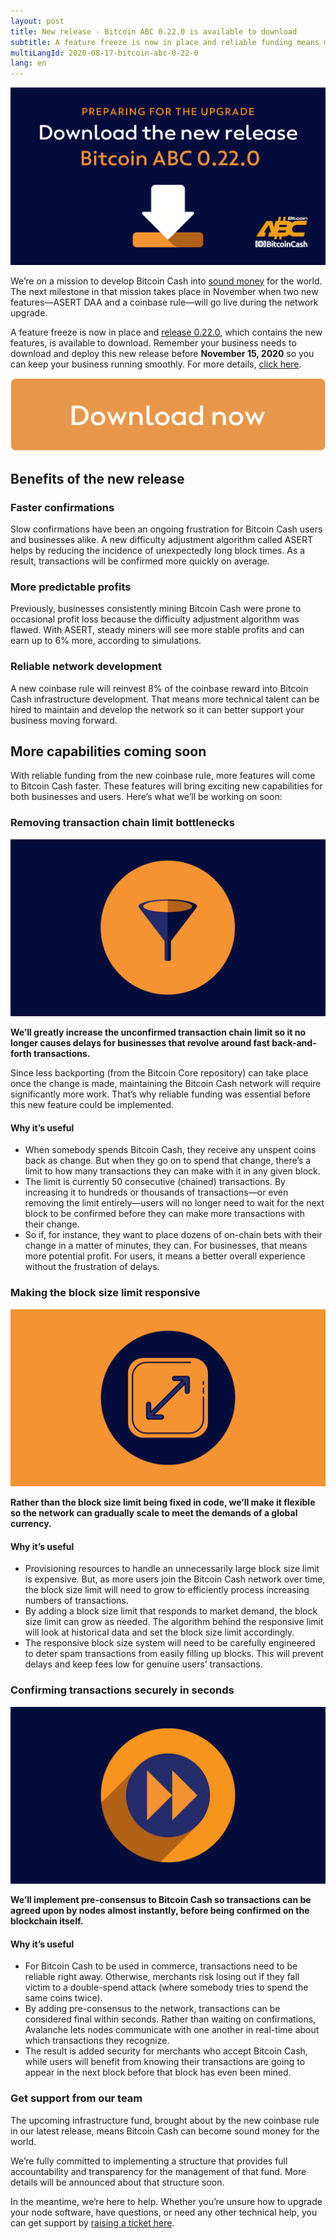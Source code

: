 ```yaml
---
layout: post
title: New release - Bitcoin ABC 0.22.0 is available to download
subtitle: A feature freeze is now in place and reliable funding means more business capabilities are coming soon.
multiLangId: 2020-08-17-bitcoin-abc-0-22-0
lang: en
---
```


![Preparing for the Upgrade: Download the new Bitcoin ABC 0.22.0](/img/BitcoinABC-0-22-0.png "Preparing for the Upgrade: Download the new Bitcoin ABC 0.22.0")

We’re on a mission to develop Bitcoin Cash into [sound money](https://www.bitcoincash.org/roadmap.html) for the world. The next milestone in that mission takes place in November when two new features—ASERT DAA and a coinbase rule—will go live during the network upgrade.

A feature freeze is now in place and [release 0.22.0](https://download.bitcoinabc.org/latest/), which contains the new features, is available to download. Remember your business needs to download and deploy this new release before **November 15, 2020** so you can keep your business running smoothly. For more details, [click here](https://www.bitcoincash.org/upgrade.html).

[![Download Now](/img/Download-now.png "Download Now")](https://download.bitcoinabc.org/latest/)

## Benefits of the new release

### Faster confirmations

Slow confirmations have been an ongoing frustration for Bitcoin Cash users and businesses alike. A new difficulty adjustment algorithm called ASERT helps by reducing the incidence of unexpectedly long block times. As a result, transactions will be confirmed more quickly on average.

### More predictable profits

Previously, businesses consistently mining Bitcoin Cash were prone to occasional profit loss because the difficulty adjustment algorithm was flawed. With ASERT, steady miners will see more stable profits and can earn up to 6% more, according to simulations. 

### Reliable network development

A new coinbase rule will reinvest 8% of the coinbase reward into Bitcoin Cash infrastructure development. That means more technical talent can be hired to maintain and develop the network so it can better support your business moving forward. 

## More capabilities coming soon

With reliable funding from the new coinbase rule, more features will come to Bitcoin Cash faster. These features will bring exciting new capabilities for both businesses and users. Here’s what we’ll be working on soon:

### Removing transaction chain limit bottlenecks

![Remove Bottlenecks](/img/Bottleneck.png "Remove Bottlenecks")

**We’ll greatly increase the unconfirmed transaction chain limit so it no longer causes delays for businesses that revolve around fast back-and-forth transactions.**

Since less backporting (from the Bitcoin Core repository) can take place once the change is made, maintaining the Bitcoin Cash network will require significantly more work. That’s why reliable funding was essential before this new feature could be implemented.

#### Why it’s useful
* When somebody spends Bitcoin Cash, they receive any unspent coins back as change. But when they go on to spend that change, there’s a limit to how many transactions they can make with it in any given block. 
* The limit is currently 50 consecutive (chained) transactions. By increasing it to hundreds or thousands of transactions—or even removing the limit entirely—users will no longer need to wait for the next block to be confirmed before they can make more transactions with their change. 
* So if, for instance, they want to place dozens of on-chain bets with their change in a matter of minutes, they can. For businesses, that means more potential profit. For users, it means a better overall experience without the frustration of delays. 

### Making the block size limit responsive

![Scalable block size limit](/img/Block-size.png "Scalable block size limit")

**Rather than the block size limit being fixed in code, we’ll make it flexible so the network can gradually scale to meet the demands of a global currency.**

#### Why it’s useful
* Provisioning resources to handle an unnecessarily large block size limit is expensive. But, as more users join the Bitcoin Cash network over time, the block size limit will need to grow to efficiently process increasing numbers of transactions.
* By adding a block size limit that responds to market demand, the block size limit can grow as needed. The algorithm behind the responsive limit will look at historical data and set the block size limit accordingly. 
* The responsive block size system will need to be carefully engineered to deter spam transactions from easily filling up blocks. This will prevent delays and keep fees low for genuine users’ transactions.


### Confirming transactions securely in seconds

![Fast transactions](/img/Fast-forward.png "Fast transactions")

**We’ll implement pre-consensus to Bitcoin Cash so transactions can be agreed upon by nodes almost instantly, before being confirmed on the blockchain itself.**

#### Why it’s useful
* For Bitcoin Cash to be used in commerce, transactions need to be reliable right away. Otherwise, merchants risk losing out if they fall victim to a double-spend attack (where somebody tries to spend the same coins twice). 
* By adding pre-consensus to the network, transactions can be considered final within seconds. Rather than waiting on confirmations, Avalanche lets nodes communicate with one another in real-time about which transactions they recognize.
* The result is added security for merchants who accept Bitcoin Cash, while users will benefit from knowing their transactions are going to appear in the next block before that block has even been mined. 


### Get support from our team

The upcoming infrastructure fund, brought about by the new coinbase rule in our latest release, means Bitcoin Cash can become sound money for the world.

We’re fully committed to implementing a structure that provides full accountability and transparency for the management of that fund. More details will be announced about that structure soon.

In the meantime, we’re here to help. Whether you’re unsure how to upgrade your node software, have questions, or need any other technical help, you can get support by [raising a ticket here](https://help.bitcoincash.org/support/home).

